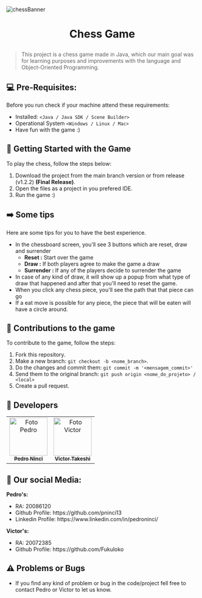 ![chessBanner](https://user-images.githubusercontent.com/69252953/144928254-e86b88c1-c2d7-40f1-9f37-eda4a4d4639f.png)

# <p align="center"> Chess Game
> This project is a chess game made in Java, which our main goal was for learning purposes and improvements with the language and Object-Oriented Programming.</p>


## 💻 Pre-Requisites:

Before you run check if your machine attend these requirements:
* Installed: `<Java / Java SDK / Scene Builder>`
* Operational System `<Windows / Linux / Mac>`
* Have fun with the game :)

## 🚀 Getting Started with the Game

To play the chess, follow the steps below:

1. Download the project from the main branch version or from release (v1.2.2) **(Final Release)**.
2. Open the files as a project in you prefered IDE.
3. Run the game :)


## :arrow_right: Some tips 
Here are some tips for you to have the best experience.
<ul>
  <li>In the chessboard screen, you'll see 3 buttons which are reset, draw and surrender
   <ul>
      <li><strong>Reset :</strong> Start over the game</li>
      <li><strong>Draw :</strong> If both players agree to make the game a draw</li>
      <li><strong>Surrender :</strong> If any of the players decide to surrender the game</li>
    </ul>
  </li>
  <li>In case of any kind of draw, it will show up a popup from what type of draw that happened and after that you'll need to reset the game.</li>
  <li>When you click any chess piece, you'll see the path that that piece can go</li>
  <li>If a eat move is possible for any piece, the piece that will be eaten will have a circle around.</li>
</ul>

## :handshake: Contributions to the game
To contribute to the game, follow the steps:

1. Fork this repository.
2. Make a new branch: `git checkout -b <nome_branch>`.
3. Do the changes and commit them: `git commit -m '<mensagem_commit>'`
4. Send them to the original branch: `git push origin <nome_do_projeto> / <local>`
5. Create a pull request.

## :adult: Developers

<table>
  <tr>
    <td align="center">
      <a href="#">
        <img src="https://user-images.githubusercontent.com/69252953/138782252-7e4198a0-393c-43b6-b1a7-10e38619b9cb.png" width="100px;" alt="Foto Pedro"/><br>
        <sub>
          <b>Pedro Ninci</b>
        </sub>
      </a>
    </td>
    <td align="center">
      <a href="#">
        <img src="https://user-images.githubusercontent.com/69252953/138793538-7c62d00b-640e-4907-9515-dc283fe8700b.png" width="100px;" alt="Foto Victor"/><br>
        <sub>
          <b>Victor Takeshi</b>
        </sub>
      </a>
    </td>
  </tr>
</table>

## 👋 Our social Media:
**Pedro's:**
<ul>
  <li>RA: 20086120</li>
  <li>Github Profile: https://github.com/pninci13</li>
  <li>Linkedin Profile: https://www.linkedin.com/in/pedroninci/</li>
</ul>

**Victor's:**
<ul>
  <li>RA: 20072385</li>
  <li>Github Profile: https://github.com/Fukuloko</li>
</ul>


## ⚠️ Problems or Bugs<br>

<ul>
  <li>If you find any kind of problem or bug in the code/project fell free to contact Pedro or Victor to let us know.</li>
</ul>
